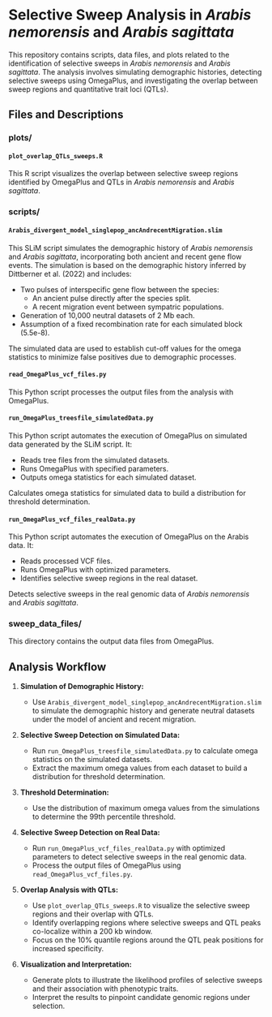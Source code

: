 # Selective Sweep Analysis in *Arabis nemorensis* and *Arabis sagittata*

This repository contains scripts, data files, and plots related to the identification of selective sweeps in *Arabis nemorensis* and *Arabis sagittata*. The analysis involves simulating demographic histories, detecting selective sweeps using OmegaPlus, and investigating the overlap between sweep regions and quantitative trait loci (QTLs).

## Files and Descriptions

### plots/

#### `plot_overlap_QTLs_sweeps.R`

This R script visualizes the overlap between selective sweep regions identified by OmegaPlus and QTLs in *Arabis nemorensis* and *Arabis sagittata*.

### scripts/

#### `Arabis_divergent_model_singlepop_ancAndrecentMigration.slim`

This SLiM script simulates the demographic history of *Arabis nemorensis* and *Arabis sagittata*, incorporating both ancient and recent gene flow events. 
The simulation is based on the demographic history inferred by Dittberner et al. (2022) and includes:

- Two pulses of interspecific gene flow between the species:
  - An ancient pulse directly after the species split.
  - A recent migration event between sympatric populations.
- Generation of 10,000 neutral datasets of 2 Mb each.
- Assumption of a fixed recombination rate for each simulated block (5.5e-8).

The simulated data are used to establish cut-off values for the omega statistics to minimize false positives due to demographic processes.

#### `read_OmegaPlus_vcf_files.py`

This Python script processes the output files from the analysis with OmegaPlus. 

#### `run_OmegaPlus_treesfile_simulatedData.py`

This Python script automates the execution of OmegaPlus on simulated data generated by the SLiM script. It:

- Reads tree files from the simulated datasets.
- Runs OmegaPlus with specified parameters.
- Outputs omega statistics for each simulated dataset.

Calculates omega statistics for simulated data to build a distribution for threshold determination.

#### `run_OmegaPlus_vcf_files_realData.py`

This Python script automates the execution of OmegaPlus on the Arabis data. It:

- Reads processed VCF files.
- Runs OmegaPlus with optimized parameters.
- Identifies selective sweep regions in the real dataset.

Detects selective sweeps in the real genomic data of *Arabis nemorensis* and *Arabis sagittata*.


### sweep_data_files/

This directory contains the output data files from OmegaPlus.

## Analysis Workflow

1. **Simulation of Demographic History:**
   - Use `Arabis_divergent_model_singlepop_ancAndrecentMigration.slim` to simulate the demographic history and generate neutral datasets under the model of ancient and recent migration.

2. **Selective Sweep Detection on Simulated Data:**
   - Run `run_OmegaPlus_treesfile_simulatedData.py` to calculate omega statistics on the simulated datasets.
   - Extract the maximum omega values from each dataset to build a distribution for threshold determination.

3. **Threshold Determination:**
   - Use the distribution of maximum omega values from the simulations to determine the 99th percentile threshold.

4. **Selective Sweep Detection on Real Data:**
   - Run `run_OmegaPlus_vcf_files_realData.py` with optimized parameters to detect selective sweeps in the real genomic data.
   - Process the output files of OmegaPlus using `read_OmegaPlus_vcf_files.py`.

5. **Overlap Analysis with QTLs:**
   - Use `plot_overlap_QTLs_sweeps.R` to visualize the selective sweep regions and their overlap with QTLs.
   - Identify overlapping regions where selective sweeps and QTL peaks co-localize within a 200 kb window.
   - Focus on the 10% quantile regions around the QTL peak positions for increased specificity.

6. **Visualization and Interpretation:**
   - Generate plots to illustrate the likelihood profiles of selective sweeps and their association with phenotypic traits.
   - Interpret the results to pinpoint candidate genomic regions under selection.

